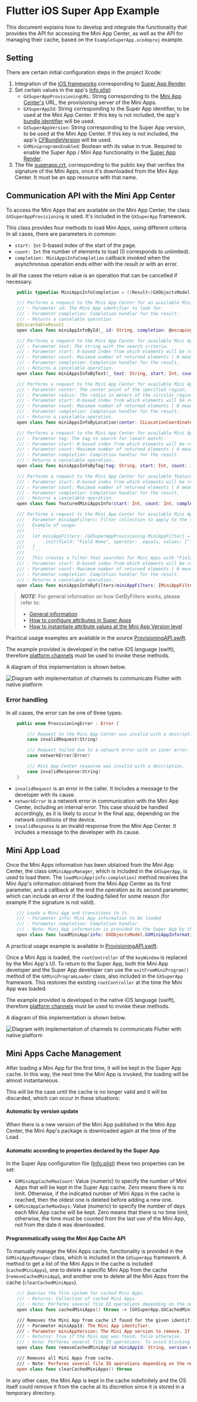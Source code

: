# Flutter iOS Super App Example 

This document explains how to develop and integrate the functionality that provides the API for accessing the Mini App Center, as well as the API for managing their cache, based on the `ExampleSuperApp.xcodeproj` example. 

## Setting

There are certain initial configuration steps in the project Xcode:

1. Integration of the [iOS frameworks](../../../iOS/GeneXus%20Frameworks/README.md) corresponding to [Super App Render](../../../docs/SuperAppRender.md).
2. Set certain values in the app's [Info.plist](../example/ios/Runner/Info.plist):
	- `GXSuperAppProvisioningURL`: String corresponding to the [Mini App Center's](../../../docs/Provisioning.md) URL, the provisioning server of the Mini Apps.
	- `GXSuperAppId`: String corresponding to the Super App identifier, to be used at the Mini App Center. If this key is not included, the app's [bundle identifier](https://developer.apple.com/documentation/bundleresources/information_property_list/cfbundleidentifier) will be used.
	- `GXSuperAppVersion`: String corresponding to the Super App version, to be used at the Mini App Center. If this key is not included, the app's [CFBundleVersion](https://developer.apple.com/documentation/bundleresources/information_property_list/cfbundleversion) will be used.
	- `GXMiniprogramsEnabled`: Boolean with its value in true. Required to enable the Super App / Mini App functionality in the  [Super App Render](../../../docs/SuperAppRender.md).
3. The file [superapp.crt](../example/ios/Runner/superapp.crt), corresponding to the public key that verifies the signature of the Mini Apps, once it's downloaded from the Mini App Center. It must be an app resource with that name. 
	

## Communication API with the Mini App Center

To access the Mini Apps that are available on the Mini App Center, the class `GXSuperAppProvisioning` is used. It's included in the `GXSuperApp` framework.

This class provides four methods to load Mini Apps, using different criteria. 
In all cases, there are parameters in common:

- `start: Int` 0-based index of the start of the page.
- `count: Int` the number of elements to load (0 corresponds to unlimited).
- `completion: MiniAppsInfoCompletion` callback invoked when the asynchronous operation ends either with the result or with an error. 

In all the cases the return value is an operation that can be cancelled if necessary. 

```swift
    public typealias MiniAppsInfoCompletion = ((Result<[GXObjectsModel.GXMiniAppInformation], GXSuperApp.GXSuperAppProvisioning.ProvisioningError>) -> Void)
```

```swift
    /// Performs a request to the Mini App Center for an available Mini App with the given identifier.
    /// - Parameter id: The Mini App identifier to look for.
    /// - Parameter completion: Completion handler for the result.
    /// - Returns a cancelable operation.
    @discardableResult
    open class func miniAppInfoById(_ id: String, completion: @escaping GXSuperApp.GXSuperAppProvisioning.OptionalMiniAppInfoCompletion) -> GXFoundation.GXCancelableOperation
```

```swift
    /// Performs a request to the Mini App Center for available Mini Apps.
    /// - Parameter text: The string with the search criteria.
    /// - Parameter start: 0-based index from which elements will be returned.
    /// - Parameter count: Maximum number of returned elements ( 0 means all ).
    /// - Parameter completion: Completion handler for the result.
    /// - Returns a cancelable operation.
    open class func miniAppsInfoByText(_ text: String, start: Int, count: Int, completion: @escaping GXSuperApp.GXSuperAppProvisioning.MiniAppsInfoCompletion) -> GXFoundation.GXCancelableOperation
```

```swift
    /// Performs a request to the Mini App Center for available Mini Apps that are available inside the given circular region.
    /// - Parameter center: The center point of the specified region.
    /// - Parameter radius: The radius in meters of the circular region.
    /// - Parameter start: 0-based index from which elements will be returned.
    /// - Parameter count: Maximum number of returned elements ( 0 means all ).
    /// - Parameter completion: Completion handler for the result.
    /// - Returns a cancelable operation.
    open class func miniAppsInfoByLocation(center: CLLocationCoordinate2D, radius: CLLocationDistance, start: Int, count: Int, completion: @escaping GXSuperApp.GXSuperAppProvisioning.MiniAppsInfoCompletion) -> GXFoundation.GXCancelableOperation
```

```swift
    /// Performs a request to the Mini App Center for available Mini Apps with the given tag.
    /// - Parameter tag: The tag to search for (exact match).
    /// - Parameter start: 0-based index from which elements will be returned.
    /// - Parameter count: Maximum number of returned elements ( 0 means all ).
    /// - Parameter completion: Completion handler for the result.
    /// - Returns a cancelable operation.
    open class func miniAppsInfoByTag(tag: String, start: Int, count: Int, completion: @escaping GXSuperApp.GXSuperAppProvisioning.MiniAppsInfoCompletion) -> GXFoundation.GXCancelableOperation
```

```swift
    /// Performs a request to the Mini App Center for available featured Mini Apps.
    /// - Parameter start: 0-based index from which elements will be returned.
    /// - Parameter count: Maximum number of returned elements ( 0 means all ).
    /// - Parameter completion: Completion handler for the result.
    /// - Returns a cancelable operation.
    open class func featuredMiniAppsInfo(start: Int, count: Int, completion: @escaping GXSuperApp.GXSuperAppProvisioning.MiniAppsInfoCompletion) -> GXFoundation.GXCancelableOperation
```

```swift
    /// Performs a request to the Mini App Center for available Mini Apps given the filters.
    /// - Parameter miniAppFilters: Filter collection to apply to the search. It can contain multiple criteria.
    ///   Example of usage:
    ///   ```
    ///   let miniAppFilters: [GXSuperAppProvisioning.MiniAppFilter] = [
    ///       .init(field: "Field Name", operator: .equals, values: ["Test Mini App Name"])
    ///   ]
    ///   ```
    ///   This creates a filter that searches for Mini Apps with "Field Name" equals to "Test Mini App Name".
    /// - Parameter start: 0-based index from which elements will be returned.
    /// - Parameter count: Maximum number of returned elements ( 0 means all ).
    /// - Parameter completion: Completion handler for the result.
    /// - Returns a cancelable operation.
    open class func miniAppsInfoByFilters(miniAppFilters: [MiniAppFilter], start: Int, count: Int, completion: @escaping GXSuperApp.GXSuperAppProvisioning.MiniAppsInfoCompletion) -> GXFoundation.GXCancelableOperation
```
> **_NOTE:_**
> For general information on how GetByFilters works, please refer to:
> 
> - [General information](https://wiki.genexus.com/commwiki/wiki?57960,Provisioning.GetByFilters+method)
> - [How to configure attributes in Super Apps](https://wiki.genexus.com/commwiki/wiki?53316,HowTo%3A+Create+a+Super+App+on+the+Mini+App+Center#Attribute+Configuration+in+Super+Apps)
> - [How to instantiate attribute values at the Mini App Version level](https://wiki.genexus.com/commwiki/wiki?53318,HowTo%3A+Upload+a+Mini+App+version+to+the+Mini+App+Center#Instantiate+attribute+values+at+the+Mini+App+Version+level)

Practical usage examples are available in the source [ProvisioningAPI.swift](../example/ios/Runner/ProvisioningAPI.swift).

The example provided is developed in the native iOS language (swift), therefore [platform channels](https://docs.flutter.dev/platform-integration/platform-channels) must be used to invoke these methods. 

A diagram of this implementation is shown below.

![Diagram with implementation of channels to communicate Flutter with native platform](Provisioning_iOS.png)

### Error handling

In all cases, the error can be one of three types:

```swift
    public enum ProvisioningError : Error {

        /// Request to the Mini App Center was invalid with a description.
        case invalidRequest(String)

        /// Request failed due to a network error with an inner error.
        case networkError(Error)

        /// Mini App Center response was invalid with a description.
        case invalidResponse(String)
    }
```
    
- `invalidRequest` is an error in the caller. It includes a message to the developer with its cause. 
- `networkError` is a network error in communication with the Mini App Center, including an internal error. This case should be handled accordingly, as it is likely to occur in the final app, depending on the network conditions of the device. 
- `invalidResponse` is an invalid response from the Mini App Center. It includes a message to the developer with its cause. 

## Mini App Load

Once the Mini Apps information has been obtained from the Mini App Center, the class `GXMiniAppsManager`, which is included in the `GXSuperApp`, is used to load them.
The `loadMiniApp(info:completion)` method receives the Mini App's information obtained from the Mini App Center as its first parameter, and a callback at the end the operation as its second parameter, which can include an error if the loading failed for some reason (for example if the signature is not valid). 

```swift
    /// Loads a Mini App and transitions to it.
    /// - Parameter info: Mini App information to be loaded
    /// - Parameter completion: Completion handler.
    /// - Note: Mini App information is provided to the Super App by the Mini App Center. See *GXSuperAppProvisioning*.
    open class func loadMiniApp(info: GXObjectsModel.GXMiniAppInformation, completion: ((Error?) -> Void)? = nil)
```

A practical usage example is available in [ProvisioningAPI.swift](../example/ios/Runner/ProvisioningAPI.swift).
    
Once a Mini App is loaded, the `rootController` of the `keyWindow` is replaced by the Mini App's UI.
To return to the Super App, both the Mini App developer and the Super App developer can use the `exitFromMiniProgram()` method of the `GXMiniProgramLoader` class, also included in the `GXSuperApp` framework. This restores the existing `rootController` at the time the Mini App was loaded. 

The example provided is developed in the native iOS language (swift), therefore [platform channels](https://docs.flutter.dev/platform-integration/platform-channels) must be used to invoke these methods. 

A diagram of this implementation is shown below.

![Diagram with implementation of channels to communicate Flutter with native platform](Load_iOS.png)

## Mini Apps Cache Management

After loading a Mini App for the first time, it will be kept in the Super App cache. In this way, the next time the Mini App is invoked, the loading will be almost instantaneous.

This will be the case until the cache is no longer valid and it will be discarded, which can occur in these situations:

#### Automatic by version update

When there is a new version of the Mini App published in the Mini App Center, the Mini App's package is downloaded again at the time of the Load.

#### Automatic according to properties declared by the Super App

In the Super App configuration file ([Info.plist](../example/ios/Runner/Info.plist)) these two properties can be set:

   - `GXMiniAppCacheMaxCount`: Value (numeric) to specify the number of Mini Apps that will be kept in the Super App cache. Zero means there is no limit. Otherwise, if the indicated number of Mini Apps in the cache is reached, then the oldest one is deleted before adding a new one.
   - `GXMiniAppCacheMaxDays`: Value (numeric) to specify the number of days each Mini App cache will be kept. Zero means that there is no time limit, otherwise, the time must be counted from the last use of the Mini App, not from the date it was downloaded.

#### Programmatically using the Mini App Cache API

To manually manage the Mini Apps cache, functionality is provided in the `GXMiniAppsManager` class, which is included in the `GXSuperApp` framework. 
A method to get a list of the Mini Apps in the cache is included (`cachedMiniApps`), one to delete a specific Mini App from the cache (`removeCachedMiniApp`), and another one to delete all the Mini Apps from the cache (`clearCachedMiniApps`).

```swift
    /// Queries the file system for cached Mini Apps.
    /// - Returns: Collection of cached Mini Apps.
    /// - Note: Performs several file IO operations depending on the number of cached Mini Apps. To avoid blocking the main thread, consider calling on a background queue.
    open class func cachedMiniApps() throws -> [GXSuperApp.GXCachedMiniApp]

    /// Removes the Mini App from cache if found for the given identifier and version.
    /// - Parameter miniAppId: The Mini App identifier.
    /// - Parameter miniAppVersion: The Mini App version to remove. If not specified, any version is removed, otherwise remove is performed only if version matches or cached version is unknown.
    /// - Returns: True if the Mini App was found, false otherwise.
    /// - Note: Performs several file IO operations. To avoid blocking the main thread, consider calling on a background queue.
    open class func removeCachedMiniApp(id miniAppId: String, version miniAppVersion: Int? = nil) throws -> Bool

    /// Removes all Mini Apps from cache.
    /// - Note: Performs several file IO operations depending on the number of cached Mini Apps. To avoid blocking the main thread, consider calling on a background queue.
    open class func clearCachedMiniApps() throws
```

In any other case, the Mini App is kept in the cache indefinitely and the OS itself could remove it from the cache at its discretion since it is stored in a temporary directory.

